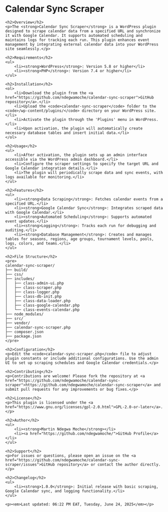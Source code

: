   <h1>Calendar Sync Scraper</h1>

    <h2>Overview</h2>
    <p>The <strong>Calendar Sync Scraper</strong> is a WordPress plugin designed to scrape calendar data from a specified URL and synchronize it with Google Calendar. It supports automated scheduling and maintains logs for tracking each run. This plugin enhances event management by integrating external calendar data into your WordPress site seamlessly.</p>

    <h2>Requirements</h2>
    <ul>
        <li><strong>WordPress</strong>: Version 5.8 or higher</li>
        <li><strong>PHP</strong>: Version 7.4 or higher</li>
    </ul>

    <h2>Installation</h2>
    <ol>
        <li>Download the plugin from the <a href="https://github.com/ndegwamoche/calendar-sync-scraper">GitHub repository</a>.</li>
        <li>Upload the <code>calendar-sync-scraper</code> folder to the <code>/wp-content/plugins/</code> directory on your WordPress site.</li>
        <li>Activate the plugin through the 'Plugins' menu in WordPress.</li>
        <li>Upon activation, the plugin will automatically create necessary database tables and insert initial data.</li>
    </ol>

    <h2>Usage</h2>
    <ul>
        <li>After activation, the plugin sets up an admin interface accessible via the WordPress admin dashboard.</li>
        <li>Configure the scraper settings to specify the target URL and Google Calendar integration details.</li>
        <li>The plugin will periodically scrape data and sync events, with logs available for monitoring.</li>
    </ul>

    <h2>Features</h2>
    <ul>
        <li><strong>Data Scraping</strong>: Fetches calendar events from a specified URL.</li>
        <li><strong>Google Calendar Sync</strong>: Integrates scraped data with Google Calendar.</li>
        <li><strong>Automated Scheduling</strong>: Supports automated event updates.</li>
        <li><strong>Logging</strong>: Tracks each run for debugging and auditing.</li>
        <li><strong>Database Management</strong>: Creates and manages tables for seasons, regions, age groups, tournament levels, pools, logs, colors, and teams.</li>
    </ul>

    <h2>File Structure</h2>
    <pre>
    calendar-sync-scraper/
    ├── build/
    ├── css/
    ├── includes/
    │   ├── class-admin-ui.php
    │   ├── class-scraper.php
    │   ├── class-logger.php
    │   ├── class-db-init.php
    │   ├── class-data-loader.php
    │   ├── class-google-calendar.php
    │   └── class-events-calendar.php
    ├── node_modules/
    ├── src/
    ├── vendor/
    ├── calendar-sync-scraper.php
    ├── composer.json
    ├── package.json
    </pre>

    <h2>Configuration</h2>
    <p>Edit the <code>calendar-sync-scraper.php</code> file to adjust plugin constants or include additional configurations. Use the admin UI to set up scraping schedules and Google Calendar credentials.</p>

    <h2>Contributing</h2>
    <p>Contributions are welcome! Please fork the repository at <a href="https://github.com/ndegwamoche/calendar-sync-scraper">https://github.com/ndegwamoche/calendar-sync-scraper</a> and submit pull requests for any improvements or bug fixes.</p>

    <h2>License</h2>
    <p>This plugin is licensed under the <a href="https://www.gnu.org/licenses/gpl-2.0.html">GPL-2.0-or-later</a>.</p>

    <h2>Author</h2>
    <ul>
        <li><strong>Martin Ndegwa Moche</strong></li>
        <li><a href="https://github.com/ndegwamoche/">GitHub Profile</a></li>
    </ul>

    <h2>Support</h2>
    <p>For issues or questions, please open an issue on the <a href="https://github.com/ndegwamoche/calendar-sync-scraper/issues">GitHub repository</a> or contact the author directly.</p>

    <h2>Changelog</h2>
    <ul>
        <li><strong>1.0.0</strong>: Initial release with basic scraping, Google Calendar sync, and logging functionality.</li>
    </ul>

    <p><em>Last updated: 06:22 PM EAT, Tuesday, June 24, 2025</em></p>
